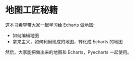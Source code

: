 # 地图工匠秘籍

这本书希望带大家一起学习给 Echarts 做地图:

- 如何编辑地图
- 拿来主义，如何利用现成的地图，转化成 Echarts 的地图

然后，大家能把做出来的地图和 Echarts，Pyecharts 一起使用。

